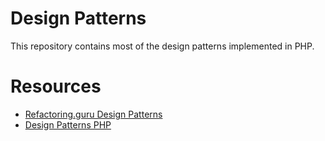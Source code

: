# Design Patterns
This repository contains most of the design patterns implemented in PHP.

# Resources
 - [Refactoring.guru Design Patterns](https://refactoring.guru/design-patterns)
 - [Design Patterns PHP](https://designpatternsphp.readthedocs.io/en/latest/README.html)

